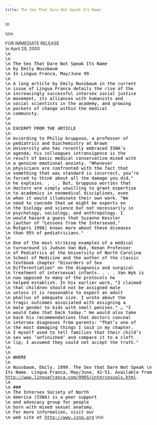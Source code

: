 ```yaml
---
title: The Sex That Dare Not Speak Its Name
---
```


\n

<!-- #bbinclude "header.incl" \n#TITLE#="Welcome to the Intersex Society of North America"\n-->\n\n 

<span class="caps">FOR</span> <span class="caps">IMMEDIATE</span> <span class="caps">RELEASE</span>  
\n April 29, 2000 <TT><FONT COLOR="#000000"><BR />\n <BR />\n <BR />\n The Sex That Dare Not Speak Its Name<BR />\n by Emily Nussbaum<BR />\n In Lingua Franca, May/June 99<BR />\n <BR />\n A long article by Emily Nussbaum in the current <BR />\n issue of Lingua Franca details the rise of the <BR />\n increasingly successful intersex social justice <BR />\n movement, its alliances with humanists and <BR />\n social scientists in the academy, and growing <BR />\n pockets of change within the medical <BR />\n community.<BR />\n <BR />\n <BR />\n <span class="caps">EXCERPT</span> <span class="caps">FROM</span> <span class="caps">THE</span> <span class="caps">ARTICLE</span><BR />\n <BR />\n According to Philip Gruppuso, a professor of <BR />\n pediatrics and biochemistry at Brown <BR />\n University who has recently embraced <span class="caps">ISNA</span>&#8217;s <BR />\n agenda, his colleagues intransigence is the <BR />\n result of basic medical conservatism mixed with <BR />\n a genuine emotional anxiety. "Whenever <BR />\n physicians are confronted with the fact that <BR />\n something that was standard is incorrect, you&#8217;re <BR />\n forced to think about all the damage you did," <BR />\n he explains. . . . But, Gruppuso worries that <BR />\n doctors are simply unwilling to grant expertise <BR />\n to academics in nonmedical disciplines, even <BR />\n when it would illuminate their own work. "We <BR />\n need to concede that we might be experts on <BR />\n the biology and science but not necessarily in <BR />\n psychology, sociology, and anthropology. I <BR />\n would hazard a guess that Suzanne Kessler <BR />\n [author of "Lessons from the Intersexed," <BR />\n Rutgers 1998] knows more about these diseases <BR />\n than 95% of pediatricians."<BR />\n <BR />\n One of the most striking examples of a medical <BR />\n turnaround is Judson Van Wyk, Kenan Professor <BR />\n of Pediatrics at the University of North Carolina <BR />\n School of Medicine and the author of the classic <BR />\n textbook chapter "Disorders of Sex <BR />\n Differentiation" on the diagnosis and surgical <BR />\n treatment of intersexual infants. . . . Van Wyk is <BR />\n now opposed to many of the protocols he <BR />\n helped establish. In his earlier work, "I claimed <BR />\n that children should not be assigned male <BR />\n unless it is reasonable to expect an adult <BR />\n phallus of adequate size. I wrote about the <BR />\n tragic outcomes associated with assigning a <BR />\n male gender to kids with small penises." &#8230; "I <BR />\n would take that back today." He would also take <BR />\n back his recommendations that doctors conceal <BR />\n intersex diagnoses from parents: "That&#8217;s one of <BR />\n the most damaging things I said in my chapter. <BR />\n I myself used to tell families that their child&#8217;s <BR />\n sex was &#8216;unfinished&#8217; and compare it to a cleft <BR />\n lip; I assumed they could not accept the truth."<BR />\n <BR />\n <BR />\n <span class="caps">WHERE</span> <BR />\n <BR />\n </FONT><FONT COLOR="#000000">Nussbaum, Emily. 1999. The Sex that Dare Not Speak \n Its Name. Lingua Franca, May/June, 42-51. Available from <a href="http://www.linguafranca.com/9905/intersexuals.html">http://www.linguafranca.com/9905/intersexuals.html</a>.<BR />\n <BR />\n ###<BR />\n The Intersex Society of North <BR />\n America (<span class="caps">ISNA</span>) is a peer support <BR />\n and advocacy group for people <BR />\n born with mixed sexual anatomy. <BR />\n For more information, visit our <BR />\n web site at </FONT><A HREF="http://www.isna.org/">http://www.isna.org</A></TT> \n\n
